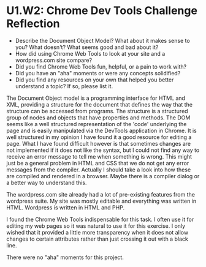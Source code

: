 # U1.W2: Chrome Dev Tools Challenge Reflection

* Describe the Document Object Model? What about it makes sense to you? What doesn't? What seems good and bad about it?
* How did using Chrome Web Tools to look at your site and a wordpress.com site compare?
* Did you find Chrome Web Tools fun, helpful, or a pain to work with?
* Did you have an "aha" moments or were any concepts solidified?
* Did you find any resources on your own that helped you better understand a topic? If so, please list it.

The Document Object model is a programming interface for HTML and XML, providing a structure for the document that defines the way that the structure can be accessed from programs. The structure is a structured group of nodes and objects that have properties and methods. The DOM seems like a well structured representation of the 'code' underlying the page and is easily manipulated via the DevTools application in Chrome. It is well structured in my opinion I have found it a good resource for editing a page. What I have found difficult however is that sometimes changes are not implemented if it does not like the syntax, but I could not find any way to receive an error message to tell me when something is wrong. This might just be a general problem in HTML and CSS that we do not get any error messages from the compiler. Actually I should take a look into how these are compiled and rendered in a browser. Maybe there is a compiler dialog or a better way to understand this.

The wordpress.com site already had a lot of pre-existing features from the wordpress suite. My site was mostly editable and everything was written in HTML. Wordpress is written in HTML and PHP.

I found the Chrome Web Tools indispensable for this task. I often use it for editing my web pages so it was natural to use it for this exercise. I only wished that it provided a little more transparency when it does not allow changes to certain attributes rather than just crossing it out with a black line.

There were no "aha" moments for this project. 

